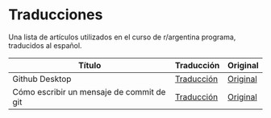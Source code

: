 # Traducciones

Una lista de artículos utilizados en el curso de r/argentina programa, traducidos al español.

| Título | Traducción | Original |
|-------|----------|-----|
|Github Desktop|[Traducción](src/github.md)|[Original](https://github.blog/2019-10-02-get-started-easier-with-github-desktop-2-2/)|
|Cómo escribir un mensaje de commit de git|[Traducción](http://tomasdelvechio.github.io/old/440/)|[Original](https://chris.beams.io/posts/git-commit/)|
